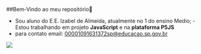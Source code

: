 ##Bem-Vindo ao meu repositório👻
- Sou aluno do E.E. Izabel de Almeida, atualmente no 1 do ensino Medio;
-Estou trabalhando em projeto **JavaScript** e na **plataforma P5JS**
- para contato email: 00001091631372sp@educacao.sp.gov.br

![](https://media1.tenor.com/m/JvQ40Z90vsMAAAAC/i%27m-soaking-wet-right-now-wade-wilson.gif)

